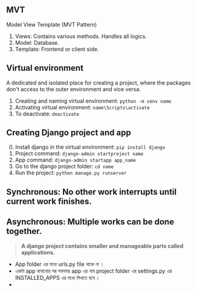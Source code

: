 ## MVT

Model View Template (MVT Pattern)

1. Views: Contains various methods. Handles all logics.
2. Model: Database.
3. Template: Frontend or client side.

## Virtual environment

A dedicated and isolated place for creating a project, where the packages don't access to the outer environment and vice versa.

1. Creating and naming virtual environment: `python -m venv name`
2. Activating virtual environment: `name\Scripts\activate`
3. To deactivate: `deactivate`

## Creating Django project and app

0. Install django in the virtual environment: `pip install django`
1. Project command: `django-admin startproject name`
2. App command: `django-admin startapp app_name`
3. Go to the django project folder: `cd name`
4. Run the project: `python manage.py runserver`

## Synchronous: No other work interrupts until current work finishes.

## Asynchronous: Multiple works can be done together.

> **A django project contains smaller and manageable parts called applications.**

-   App folder এর মধ্যে urls.py file থাকে না ।
-   একটা app বানানোর পর সবসময় app এর নাম project folder এর settings.py এর INSTALLED_APPS এর মধ্যে লিখতে হবে ।
-
